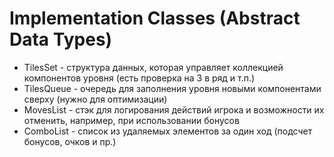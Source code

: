 # Implementation Classes (Abstract Data Types)

- TilesSet - структура данных, которая управляет коллекцией компонентов уровня (есть проверка на 3 в ряд и т.п.)
- TilesQueue - очередь для заполнения уровня новыми компонентами сверху (нужно для оптимизации)
- MovesList - стэк для логирования действий игрока и возможности их отменить, например, при использовании бонусов
- ComboList - список из удаляемых элементов за один ход (подсчет бонусов, очков и пр.)